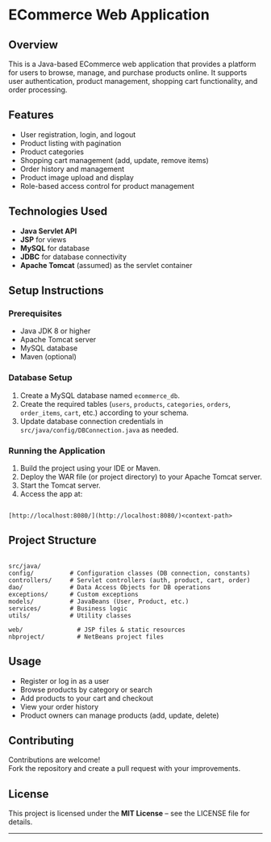 # ECommerce Web Application

## Overview
This is a Java-based ECommerce web application that provides a platform for users to browse, manage, and purchase products online. It supports user authentication, product management, shopping cart functionality, and order processing.

## Features
- User registration, login, and logout
- Product listing with pagination
- Product categories
- Shopping cart management (add, update, remove items)
- Order history and management
- Product image upload and display
- Role-based access control for product management

## Technologies Used
- **Java Servlet API**
- **JSP** for views
- **MySQL** for database
- **JDBC** for database connectivity
- **Apache Tomcat** (assumed) as the servlet container

## Setup Instructions

### Prerequisites
- Java JDK 8 or higher  
- Apache Tomcat server  
- MySQL database  
- Maven (optional)  

### Database Setup
1. Create a MySQL database named `ecommerce_db`.
2. Create the required tables (`users`, `products`, `categories`, `orders`, `order_items`, `cart`, etc.) according to your schema.
3. Update database connection credentials in  
   `src/java/config/DBConnection.java` as needed.

### Running the Application
1. Build the project using your IDE or Maven.  
2. Deploy the WAR file (or project directory) to your Apache Tomcat server.  
3. Start the Tomcat server.  
4. Access the app at:  
```

[http://localhost:8080/](http://localhost:8080/)<context-path>

```

## Project Structure
```

src/java/
config/          # Configuration classes (DB connection, constants)
controllers/     # Servlet controllers (auth, product, cart, order)
dao/             # Data Access Objects for DB operations
exceptions/      # Custom exceptions
models/          # JavaBeans (User, Product, etc.)
services/        # Business logic
utils/           # Utility classes

web/               # JSP files & static resources
nbproject/         # NetBeans project files

```

## Usage
- Register or log in as a user  
- Browse products by category or search  
- Add products to your cart and checkout  
- View your order history  
- Product owners can manage products (add, update, delete)  

## Contributing
Contributions are welcome!  
Fork the repository and create a pull request with your improvements.  

## License
This project is licensed under the **MIT License** – see the LICENSE file for details.

---
